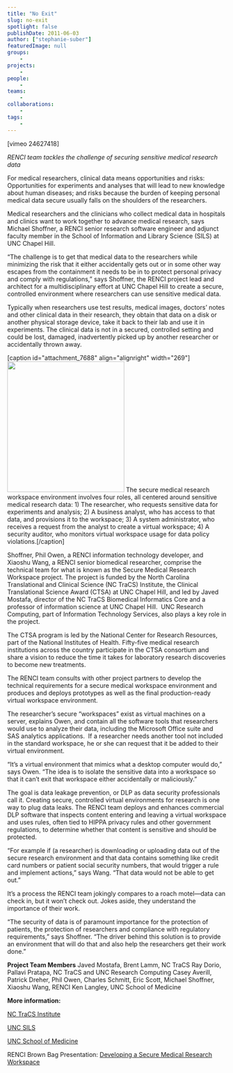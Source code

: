 ```yaml
---
title: "No Exit"
slug: no-exit
spotlight: false
publishDate: 2011-06-03
author: ["stephanie-suber"]
featuredImage: null
groups:
    - 
projects:
    - 
people:
    - 
teams: 
    - 
collaborations:
    - 
tags:
    -
---
```


[vimeo 24627418]

<em>RENCI team tackles the challenge of securing sensitive medical research data </em>

For medical researchers, clinical data means opportunities and risks: Opportunities for experiments and analyses that will lead to new knowledge about human diseases; and risks because the burden of keeping personal medical data secure usually falls on the shoulders of the researchers.<!--more-->

Medical researchers and the clinicians who collect medical data in hospitals and clinics want to work together to advance medical research, says Michael Shoffner, a RENCI senior research software engineer and adjunct faculty member in the School of Information and Library Science (SILS) at UNC Chapel Hill.

“The challenge is to get that medical data to the researchers while minimizing the risk that it either accidentally gets out or in some other way escapes from the containment it needs to be in to protect personal privacy and comply with regulations,” says Shoffner, the RENCI project lead and architect for a multidisciplinary effort at UNC Chapel Hill to create a secure, controlled environment where researchers can use sensitive medical data.

Typically when researchers use test results, medical images, doctors’ notes and other clinical data in their research, they obtain that data on a disk or another physical storage device, take it back to their lab and use it in experiments. The clinical data is not in a secured, controlled setting and could be lost, damaged, inadvertently picked up by another researcher or accidentally thrown away.

[caption id="attachment_7688" align="alignright" width="269"]<a title="The secure medical research workspace environment involves four roles, all centered around sensitive medical research data: 1) The researcher, who requests sensitive data for experiments and analysis; 2) A business analyst, who has access to that data, and provisions it to the workspace; 3) A system administrator, who receives a request from the analyst to create a virtual workspace; 4) A security auditor, who monitors virtual workspace usage for data policy violations." href="https://www.renci.org/wp-content/uploads/2011/06/SMW-Small-diagram.jpg"><img class="size-medium wp-image-7688 " title="SMW Small diagram" src="https://www.renci.org/wp-content/uploads/2011/06/SMW-Small-diagram-269x300.jpg" alt="" width="269" height="300" /></a> The secure medical research workspace environment involves four roles, all centered around sensitive medical research data: 1) The researcher, who requests sensitive data for experiments and analysis; 2) A business analyst, who has access to that data, and provisions it to the workspace; 3) A system administrator, who receives a request from the analyst to create a virtual workspace; 4) A security auditor, who monitors virtual workspace usage for data policy violations.[/caption]

Shoffner, Phil Owen, a RENCI information technology developer, and Xiaoshu Wang, a RENCI senior biomedical researcher, comprise the technical team for what is known as the Secure Medical Research Workspace project. The project is funded by the North Carolina Translational and Clinical Science (NC TraCS) Institute, the Clinical Translational Science Award (CTSA) at UNC Chapel Hill, and led by Javed Mostafa, director of the NC TraCS Biomedical Informatics Core and a professor of information science at UNC Chapel Hill.  UNC Research Computing, part of Information Technology Services, also plays a key role in the project.

The CTSA program is led by the National Center for Research Resources, part of the National Institutes of Health. Fifty-five medical research institutions across the country participate in the CTSA consortium and share a vision to reduce the time it takes for laboratory research discoveries to become new treatments.

The RENCI team consults with other project partners to develop the technical requirements for a secure medical workspace environment and produces and deploys prototypes as well as the final production-ready virtual workspace environment.

The researcher’s secure “workspaces” exist as virtual machines on a server, explains Owen, and contain all the software tools that researchers would use to analyze their data, including the Microsoft Office suite and SAS analytics applications.  If a researcher needs another tool not included in the standard workspace, he or she can request that it be added to their virtual environment.

“It’s a virtual environment that mimics what a desktop computer would do,” says Owen. “The idea is to isolate the sensitive data into a workspace so that it can’t exit that workspace either accidentally or maliciously.”

The goal is data leakage prevention, or DLP as data security professionals call it. Creating secure, controlled virtual environments for research is one way to plug data leaks. The RENCI team deploys and enhances commercial DLP software that inspects content entering and leaving a virtual workspace and uses rules, often tied to HIPPA privacy rules and other government regulations, to determine whether that content is sensitive and should be protected.

“For example if (a researcher) is downloading or uploading data out of the secure research environment and that data contains something like credit card numbers or patient social security numbers, that would trigger a rule and implement actions,” says Wang. “That data would not be able to get out.”

It’s a process the RENCI team jokingly compares to a roach motel—data can check in, but it won’t check out. Jokes aside, they understand the importance of their work.

“The security of data is of paramount importance for the protection of patients, the protection of researchers and compliance with regulatory requirements,” says Shoffner. “The driver behind this solution is to provide an environment that will do that and also help the researchers get their work done.”

<strong>Project Team Members</strong>
Javed Mostafa, Brent Lamm, NC TraCS
Ray Dorio, Pallavi Pratapa, NC TraCS and UNC Research Computing
Casey Averill, Patrick Dreher, Phil Owen, Charles Schmitt, Eric Scott, Michael Shoffner, Xiaoshu Wang, RENCI
Ken Langley, UNC School of Medicine

<strong>More information:</strong>

<a href="http://tracs.unc.edu/">NC TraCS Institute</a>

<a href="http://sils.unc.edu/">UNC SILS</a>

<a href="http://www.med.unc.edu/">UNC School of Medicine</a>

RENCI Brown Bag Presentation: <a href="../news/videos/secure-medical-workspace">Developing a Secure Medical Research Workspace</a>

<!-- old tags

["informatics","NC TraCS","secure medical research workspace","SILS","virtual environments"]

-->
